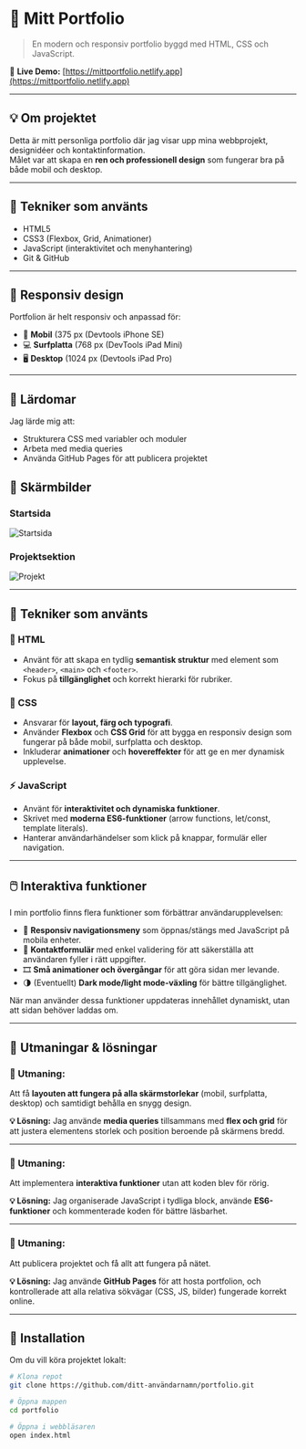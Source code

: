 # 🌟 Mitt Portfolio

> En modern och responsiv portfolio byggd med HTML, CSS och JavaScript.

🔗 **Live Demo:** [https://mittportfolio.netlify.app](https://mittportfolio.netlify.app)

---

## 💡 Om projektet
Detta är mitt personliga portfolio där jag visar upp mina webbprojekt, designidéer och kontaktinformation.  
Målet var att skapa en **ren och professionell design** som fungerar bra på både mobil och desktop.

---

## 🧰 Tekniker som använts
- HTML5  
- CSS3 (Flexbox, Grid, Animationer)  
- JavaScript (interaktivitet och menyhantering)  
- Git & GitHub  

---

## 📱 Responsiv design
Portfolion är helt responsiv och anpassad för:

- 📱 **Mobil** (375 px (Devtools iPhone SE)
- 💻 **Surfplatta** (768 px (DevTools iPad Mini)
- 🖥️ **Desktop** (1024 px (Devtools iPad Pro)

---

## 🧠 Lärdomar
Jag lärde mig att:

- Strukturera CSS med variabler och moduler  
- Arbeta med media queries  
- Använda GitHub Pages för att publicera projektet

## 📸 Skärmbilder
### Startsida
![Startsida](images/webb1)

### Projektsektion
![Projekt](images/webb3)

---

## 🧰 Tekniker som använts

### 🧱 HTML
- Använt för att skapa en tydlig **semantisk struktur** med element som `<header>`, `<main>` och `<footer>`.
- Fokus på **tillgänglighet** och korrekt hierarki för rubriker.

### 🎨 CSS
- Ansvarar för **layout, färg och typografi**.
- Använder **Flexbox** och **CSS Grid** för att bygga en responsiv design som fungerar på både mobil, surfplatta och desktop.
- Inkluderar **animationer** och **hovereffekter** för att ge en mer dynamisk upplevelse.

### ⚡ JavaScript
- Använt för **interaktivitet och dynamiska funktioner**.
- Skrivet med **moderna ES6-funktioner** (arrow functions, let/const, template literals).
- Hanterar användarhändelser som klick på knappar, formulär eller navigation.

---

## 🖱️ Interaktiva funktioner

I min portfolio finns flera funktioner som förbättrar användarupplevelsen:

- 🔄 **Responsiv navigationsmeny** som öppnas/stängs med JavaScript på mobila enheter.  
- 💬 **Kontaktformulär** med enkel validering för att säkerställa att användaren fyller i rätt uppgifter.  
- 🎞️ **Små animationer och övergångar** för att göra sidan mer levande.  
- 🌗 (Eventuellt) **Dark mode/light mode-växling** för bättre tillgänglighet.

När man använder dessa funktioner uppdateras innehållet dynamiskt, utan att sidan behöver laddas om.

---

## 🚧 Utmaningar & lösningar

### 🧩 Utmaning:
Att få **layouten att fungera på alla skärmstorlekar** (mobil, surfplatta, desktop) och samtidigt behålla en snygg design.

**💡 Lösning:**
Jag använde **media queries** tillsammans med **flex och grid** för att justera elementens storlek och position beroende på skärmens bredd.

---

### 🧩 Utmaning:
Att implementera **interaktiva funktioner** utan att koden blev för rörig.

**💡 Lösning:**
Jag organiserade JavaScript i tydliga block, använde **ES6-funktioner** och kommenterade koden för bättre läsbarhet.

---

### 🧩 Utmaning:
Att publicera projektet och få allt att fungera på nätet.

**💡 Lösning:**
Jag använde **GitHub Pages** för att hosta portfolion, och kontrollerade att alla relativa sökvägar (CSS, JS, bilder) fungerade korrekt online.

---



## 🚀 Installation
Om du vill köra projektet lokalt:

```bash
# Klona repot
git clone https://github.com/ditt-användarnamn/portfolio.git

# Öppna mappen
cd portfolio

# Öppna i webbläsaren
open index.html









